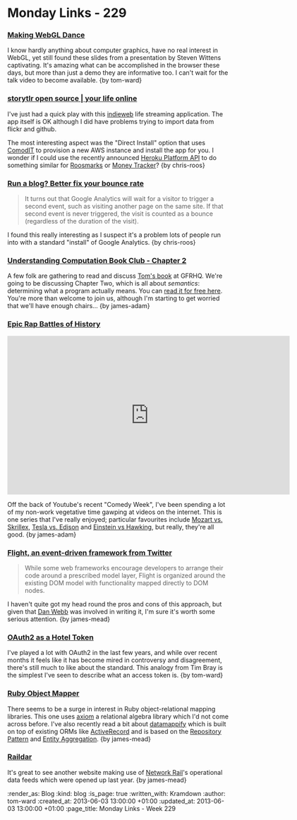 Monday Links - 229
============

### [Making WebGL Dance](http://acko.net/files/fullfrontal/fullfrontal/webglmath/online.html)

I know hardly anything about computer graphics, have no real interest in WebGL, yet still found these slides from a presentation by Steven Wittens captivating.  It's amazing what can be accomplished in the browser these days, but more than just a demo they are informative too.  I can't wait for the talk video to become available. {by tom-ward}

### [storytlr open source | your life online](http://storytlr.org/)

I've just had a quick play with this [indieweb](http://indiewebcamp.com/) life streaming application. The app itself is OK although I did have problems trying to import data from flickr and github.

The most interesting aspect was the "Direct Install" option that uses [ComodIT](http://www.comodit.com/) to provision a new AWS instance and install the app for you. I wonder if I could use the recently announced [Heroku Platform API](https://blog.heroku.com/archives/2013/5/30/heroku-platform-api-beta) to do something similar for [Roosmarks](https://github.com/chrisroos/roosmarks) or [Money Tracker](https://github.com/chrisroos/money-tracker)? {by chris-roos}


### [Run a blog? Better fix your bounce rate](http://drawingablank.me/blog/fix-your-bounce-rate.html)

> It turns out that Google Analytics will wait for a visitor to trigger a second event, such as visiting another page on the same site. If that second event is never triggered, the visit is counted as a bounce (regardless of the duration of the visit).

I found this really interesting as I suspect it's a problem lots of people run into with a standard "install" of Google Analytics. {by chris-roos}


### [Understanding Computation Book Club - Chapter 2](http://lanyrd.com/2013/compbookclub/)

A few folk are gathering to read and discuss [Tom's book](http://codon.com/computation-book) at GFRHQ. We're going to be discussing Chapter Two, which is all about _semantics_: determining what a program actually means. You can [read it for free here](http://computationbook.com/sample). You're more than welcome to join us, although I'm starting to get worried that we'll have enough chairs... {by james-adam}


### [Epic Rap Battles of History](http://www.youtube.com/user/ERB)

<iframe width="640" height="360" src="http://www.youtube.com/embed/YtO-6Xg3g2M?list=PLQ-7WiWmOuK-55mfcd_tdcvy-57VMCkOW" frameborder="0" allowfullscreen></iframe>

Off the back of Youtube's recent "Comedy Week", I've been spending a lot of my non-work vegetative time gawping at videos on the internet. This is one series that I've really enjoyed; particular favourites include [Mozart vs. Skrillex](http://www.youtube.com/watch?v=_6Au0xCg3PI), [Tesla vs. Edison](http://www.youtube.com/watch?v=gJ1Mz7kGVf0) and [Einstein vs Hawking](http://www.youtube.com/watch?v=zn7-fVtT16k), but really, they're all good. {by james-adam}


### [Flight, an event-driven framework from Twitter](http://twitter.github.io/flight/)

> While some web frameworks encourage developers to arrange their code around a prescribed model layer, Flight is organized around the existing DOM model with functionality mapped directly to DOM nodes.

I haven't quite got my head round the pros and cons of this approach, but given that [Dan Webb](https://twitter.com/danwrong) was involved in writing it, I'm sure it's worth some serious attention. {by james-mead}


### [OAuth2 as a Hotel Token](https://www.tbray.org/ongoing/When/201x/2013/05/24/Access-Token-Hotel-Key)

I've played a lot with OAuth2 in the last few years, and while over recent months it feels like it has become mired in controversy and disagreement, there's still much to like about the standard.  This analogy from Tim Bray is the simplest I've seen to describe what an access token is.  {by tom-ward}

### [Ruby Object Mapper](https://github.com/rom-rb/rom)

There seems to be a surge in interest in Ruby object-relational mapping libraries. This one uses [axiom](https://github.com/dkubb/axiom) a relational algebra library which I'd not come across before. I've also recently read a bit about [datamappify](https://github.com/fredwu/datamappify) which is built on top of existing ORMs like [ActiveRecord](http://rubydoc.info/gems/activerecord) and is based on the [Repository Pattern](http://martinfowler.com/eaaCatalog/repository.html) and [Entity Aggregation](http://msdn.microsoft.com/en-au/library/ff649505.aspx). {by james-mead}


### [Raildar](http://raildar.co.uk/)

It's great to see another website making use of [Network Rail](http://www.networkrail.co.uk/)'s operational data feeds which were opened up last year. {by james-mead}


:render_as: Blog
:kind: blog
:is_page: true
:written_with: Kramdown
:author: tom-ward
:created_at: 2013-06-03 13:00:00 +01:00
:updated_at: 2013-06-03 13:00:00 +01:00
:page_title: Monday Links - Week 229
